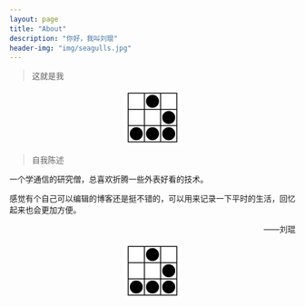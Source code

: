 ```yaml
---
layout: page
title: "About"
description: "你好，我叫刘琨"
header-img: "img/seagulls.jpg"
---
```


> 这就是我

<center>
    <p><img src="img/hacker.png" align="center"></p>
</center>

> 自我陈述

一个学通信的研究僧，总喜欢折腾一些外表好看的技术。

感觉有个自己可以编辑的博客还是挺不错的，可以用来记录一下平时的生活，回忆起来也会更加方便。

<p align="right">——刘琨</p>

<center>
    <p><img src="img/hacker.png" align="center"></p>
</center>
